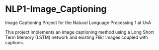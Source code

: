 # NLP1-Image_Captioning
Image Captioning Project for the Natural Language Processing 1 at UvA

This project implements an image captioning method using a Long Short Term Memory (LSTM) network and existing Flikr images coupled with captions.
